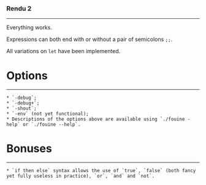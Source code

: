 ### Rendu 2
-----------

Everything works.

Expressions can both end with or without a pair of semicolons `;;`.

All variations on `let` have been implemented.

# Options
---------

    * `-debug`;
    * `-debug+`;
    * `-shout`;
    * `-env` (not yet functional);
    * Descriptions of the options above are available using `./fouine -help` or `./fouine --help`.

# Bonuses
---------

    * `if then else` syntax allows the use of `true`, `false` (both fancy yet fully useless in practice), `or`, `and` and `not`.
